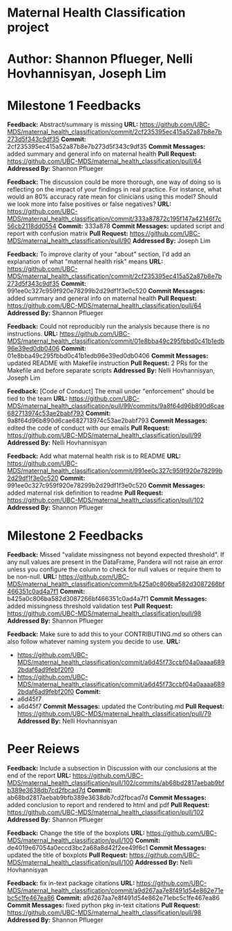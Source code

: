 # Maternal Health Classification project
# Author: Shannon Pflueger, Nelli Hovhannisyan, Joseph Lim

# Milestone 1 Feedbacks
**Feedback:** 
Abstract/summary is missing
**URL:** 
https://github.com/UBC-MDS/maternal_health_classification/commit/2cf235395ec415a52a87b8e7b273d5f343c9df35
**Commit:**
2cf235395ec415a52a87b8e7b273d5f343c9df35
**Commit Messages:** 
added summary and general info on maternal health
**Pull Request:**
https://github.com/UBC-MDS/maternal_health_classification/pull/64
**Addressed By:**
Shannon Pflueger

**Feedback:** 
The discussion could be more thorough, one way of doing so is reflecting on the impact of your findings in real practice. For instance, what would an 80% accuracy rate mean for clinicians using this model? Should we look more into false positives or false negatives?
**URL:** 
https://github.com/UBC-MDS/maternal_health_classification/commit/333a87872c195f147a42146f7c56cb2118dd0554
**Commit:**
333a878
**Commit Messages:** 
updated script and report with confusion matrix
**Pull Request:**
https://github.com/UBC-MDS/maternal_health_classification/pull/90
**Addressed By:**
Joseph Lim

**Feedback:** 
To improve clarity of your "about" section, I'd add an explanation of what "maternal health risk" means
**URL:** 
https://github.com/UBC-MDS/maternal_health_classification/commit/2cf235395ec415a52a87b8e7b273d5f343c9df35
**Commit:**
991ee0c327c959f920e78299b2d29df1f3e0c520
**Commit Messages:** 
added summary and general info on maternal health
**Pull Request:**
https://github.com/UBC-MDS/maternal_health_classification/pull/64
**Addressed By:**
Shannon Pflueger

**Feedback:** 
Could not reproducibly run the analysis because there is no instructions.
**URL:** 
https://github.com/UBC-MDS/maternal_health_classification/commit/01e8bba49c295fbbd0c41b1edb96e39ed0db0406
**Commit:**
01e8bba49c295fbbd0c41b1edb96e39ed0db0406
**Commit Messages:** 
updated README with Makefile instruction
**Pull Request:**
2 PRs for the Makefile and before separate scripts
**Addressed By:**
Nelli Hovhannisyan, Joseph Lim

**Feedback:** 
[Code of Conduct] The email under "enforcement" should be tied to the team
**URL:** 
https://github.com/UBC-MDS/maternal_health_classification/pull/99/commits/9a8f64d96b890d6cae682713974c53ae2babf793
**Commit:**
9a8f64d96b890d6cae682713974c53ae2babf793
**Commit Messages:** 
edited the code of conduct with our emails 
**Pull Request:**
https://github.com/UBC-MDS/maternal_health_classification/pull/99
**Addressed By:**
Nelli Hovhannisyan

**Feedback:** 
Add what maternal health risk is to README
**URL:** 
https://github.com/UBC-MDS/maternal_health_classification/commit/991ee0c327c959f920e78299b2d29df1f3e0c520
**Commit:**
991ee0c327c959f920e78299b2d29df1f3e0c520
**Commit Messages:** 
added maternal risk definition to readme
**Pull Request:**
https://github.com/UBC-MDS/maternal_health_classification/pull/102
**Addressed By:**
Shannon Pflueger

# Milestone 2 Feedbacks
**Feedback:** 
Missed "validate missingness not beyond expected threshold". If any null values are present in the DataFrame, Pandera will not raise an error unless you configure the column to check for null values or require them to be non-null.
**URL:** 
https://github.com/UBC-MDS/maternal_health_classification/commit/b425a0c806ba582d3087266bf466351c0ad4a7f1
**Commit:**
b425a0c806ba582d3087266bf466351c0ad4a7f1
**Commit Messages:** 
added missingness threshold validation test
**Pull Request:**
https://github.com/UBC-MDS/maternal_health_classification/pull/98
**Addressed By:**
Shannon Pflueger

**Feedback:** 
Make sure to add this to your CONTRIBUTING.md so others can also follow whatever naming system you decide to use.
**URL:** 
- https://github.com/UBC-MDS/maternal_health_classification/commit/a6d45f73ccbf04a0aaaa6892bdaf6ad9febf20f0
- https://github.com/UBC-MDS/maternal_health_classification/commit/a6d45f73ccbf04a0aaaa6892bdaf6ad9febf20f0
**Commit:**
- a6d45f7
- a6d45f7
**Commit Messages:** 
updated the Contributing.md
**Pull Request:**
https://github.com/UBC-MDS/maternal_health_classification/pull/79
**Addressed By:**
Nelli Hovhannisyan

# Peer Reiews
**Feedback:** 
Include a subsection in Discussion with our conclusions at the end of the report
**URL:** 
https://github.com/UBC-MDS/maternal_health_classification/pull/102/commits/ab68bd2817aebab9bfb389e3638db7cd2fbcad7d
**Commit:**
ab68bd2817aebab9bfb389e3638db7cd2fbcad7d
**Commit Messages:** 
added conclusion to report and rendered to html and pdf
**Pull Request:**
https://github.com/UBC-MDS/maternal_health_classification/pull/102
**Addressed By:**
Shannon Pflueger

**Feedback:** 
Change the title of the boxplots
**URL:** 
https://github.com/UBC-MDS/maternal_health_classification/pull/100
**Commit:**
de4019e67054a0eccd3bc2a68a8d42f2ee49f6c1
**Commit Messages:** 
updated the title of boxplots
**Pull Request:**
https://github.com/UBC-MDS/maternal_health_classification/pull/100
**Addressed By:**
Nelli Hovhannisyan


**Feedback:** 
fix in-text package citations
**URL:** 
https://github.com/UBC-MDS/maternal_health_classification/commit/a9d267aa7e8f491d54e862e71ebc5c1fe467ea86
**Commit:**
a9d267aa7e8f491d54e862e71ebc5c1fe467ea86
**Commit Messages:** 
fixed python pkg in-text citations
**Pull Request:**
https://github.com/UBC-MDS/maternal_health_classification/pull/98
**Addressed By:**
Shannon Pflueger